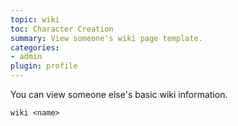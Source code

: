 ```yaml
---
topic: wiki
toc: Character Creation
summary: View someone's wiki page template.
categories:
- admin
plugin: profile
---
```

You can view someone else's basic wiki information.

`wiki <name>`
